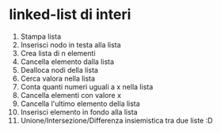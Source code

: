 # linked-list di interi

1. Stampa lista
2. Inserisci nodo in testa alla lista
3. Crea lista di n elementi
4. Cancella elemento dalla lista
5. Dealloca nodi della lista
6. Cerca valora nella lista
7. Conta quanti numeri uguali a x nella lista
8. Cancella elementi con valore x
9. Cancella l'ultimo elemento della lista
10. Inserisci elemento in fondo alla lista
11. Unione/Intersezione/Differenza insiemistica tra due liste :D